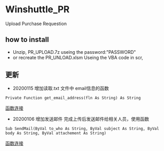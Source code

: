# Winshuttle_PR
Upload Purchase Requestion
## how to install
* Unzip, PR_UPLOAD.7z useing the password:"PASSWORD"
* or recreate the PR_UNLOAD.xlsm Useing the VBA code in scr,
## 更新
* 20200115 增加读取.txt 文件中 email信息的函数
```VBA
Private Function get_email_address(fln As String) As String
```
[函数连接](https://github.com/45717335/Winshuttle_PR/blob/master/src/PR_UPLOAD.xlsm/MOD_PR_Uploading.bas)
* 20200106 增加发送邮件
完成上传后发送邮件给相关人员，使用函数 
```vba
Sub SendMail(ByVal to_who As String, ByVal subject As String, ByVal body As String, ByVal attachement As String)
```
[函数连接](https://github.com/45717335/Winshuttle_PR/blob/master/src/PR_UPLOAD.xlsm/MOD_Email.bas)
